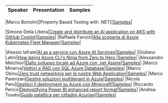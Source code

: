 |Speaker|Presentation|Samples|
|---|---|---|

|Marco Bortolin|[Property Based Testing with .NET]|[Samples]()|

|Simone Della Libera|[Create and distribute an AI application on AKS with GitHub Copilot]()|[Samples]()|
|Raffaele Fanizzi|[Alla scoperta di Azure Kubernetes Fleet Manager]()|[Samples]()|

|Alessio Iafrate|[AI as a service con Azure AI Services]()|[Samples]()|
|Giuliano Latini|[How being Azure CLI's Ninja from Zero to Hero.](https://1drv.ms/u/s!Aj_GgZVVrOMnreZdc97alBZm4qCMgA?e=0X1yEn)|[Samples]()|
|Alessandro Melchiori|[Dallo sviluppo locale ad Azure con .net Aspire]()|[Samples]()|
|Marco Minerva|[Vettori e RAG con SQL Azure Database](https://1drv.ms/p/c/4af1190e2b3b463e/ESBsSlJ8E01GkRaPP6v8JuUBoyqgXiU5rj3YGulM6lwzDw)|[Samples](https://github.com/marcominerva/SqlDatabaseVectorSearch)|
|Marco Obinu|[Zero trust networking per le nostre Web Application]()|[Samples]()|
|Marco Parenzan|[Gestire soluzioni multitenant in Azure]()|[Samples]()|
|Nicola Paro|[Gestisci il deployment su Azure con Minecraft]()|[Samples]()|
|Riccardo Perico|[Demystifying Power BI enhanced report format](https://github.com/R1k91/CommunityEvents/blob/main/2025/GlobalAzure2025PN/GA2025PNDemystifyingPBIR.pdf)|[Samples]()|
|Andrea Tosato|[Guida galattica per cittadini Azuriani]()|[Samples](https://github.com/tommasodotNET/process-framework-city-assistant)|
